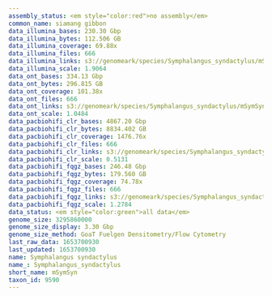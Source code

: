 ```yaml
---
assembly_status: <em style="color:red">no assembly</em>
common_name: siamang gibbon
data_illumina_bases: 230.30 Gbp
data_illumina_bytes: 112.506 GB
data_illumina_coverage: 69.88x
data_illumina_files: 666
data_illumina_links: s3://genomeark/species/Symphalangus_syndactylus/mSymSyn1/genomic_data/illumina/<br>
data_illumina_scale: 1.9064
data_ont_bases: 334.13 Gbp
data_ont_bytes: 296.815 GB
data_ont_coverage: 101.38x
data_ont_files: 666
data_ont_links: s3://genomeark/species/Symphalangus_syndactylus/mSymSyn1/genomic_data/ont/<br>
data_ont_scale: 1.0484
data_pacbiohifi_clr_bases: 4867.20 Gbp
data_pacbiohifi_clr_bytes: 8834.402 GB
data_pacbiohifi_clr_coverage: 1476.76x
data_pacbiohifi_clr_files: 666
data_pacbiohifi_clr_links: s3://genomeark/species/Symphalangus_syndactylus/mSymSyn1/genomic_data/pacbio_hifi/<br>
data_pacbiohifi_clr_scale: 0.5131
data_pacbiohifi_fqgz_bases: 246.48 Gbp
data_pacbiohifi_fqgz_bytes: 179.560 GB
data_pacbiohifi_fqgz_coverage: 74.78x
data_pacbiohifi_fqgz_files: 666
data_pacbiohifi_fqgz_links: s3://genomeark/species/Symphalangus_syndactylus/mSymSyn1/genomic_data/pacbio_hifi/<br>
data_pacbiohifi_fqgz_scale: 1.2784
data_status: <em style="color:green">all data</em>
genome_size: 3295860000
genome_size_display: 3.30 Gbp
genome_size_method: GoaT Fuelgen Densitometry/Flow Cytometry
last_raw_data: 1653700930
last_updated: 1653700930
name: Symphalangus syndactylus
name_: Symphalangus_syndactylus
short_name: mSymSyn
taxon_id: 9590
---
```

